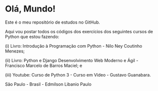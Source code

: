 # Olá, Mundo!

Este é o meu repositório de estudos no GitHub.
 
Aqui vou postar todos os códigos dos exercícios dos seguintes cursos de Python que estou fazendo: 

(i) Livro: Introdução à Programação com Python - Nilo Ney Coutinho Menezes;

(ii) Livro: Python e Django Desenvolvimento Web Moderno e Ágil - Francisco Marcelo de Barros Maciel; e

(iii) Youtube: Curso de Python 3 - Curso em Vídeo - Gustavo Guanabara.

São Paulo - Brasil -
Edmilson Libanio Paulo
